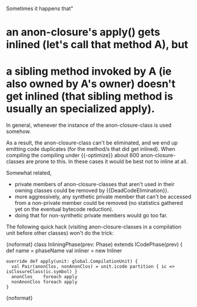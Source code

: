 
Sometimes it happens that" 
# an anon-closure's apply() gets inlined (let's call that method A), but
# a sibling method invoked by A (ie also owned by A's owner) doesn't get inlined (that sibling method is usually an specialized apply).
  In general, whenever the instance of the anon-closure-class is used somehow.

As a result, the anon-closure-class can't be eliminated, and we end up emitting code duplicates (for the method/s that did get inlined). When compiling the compiling under {{-optimize}} about 600 anon-closure-classes are prone to this. In these cases it would be best not to inline at all.

Somewhat related,
- private members of anon-closure-classes that aren't used in their owning classes could be removed by {{DeadCodeElimination}}. 
- more aggressively, any synthetic private member that can't be accessed from a non-private member could be removed (no statistics gathered yet on the eventual bytecode reduction).
- doing that for non-synthetic private members would go too far.


The following quick hack (visiting anon-closure-classes in a compilation unit before other classes) won't do the trick:

{noformat}
  class InliningPhase(prev: Phase) extends ICodePhase(prev) {
    def name = phaseName
    val inliner = new Inliner

    override def apply(unit: global.CompilationUnit) {
      val Pair(anonClos, nonAnonClos) = unit.icode partition { ic => isClosureClass(ic.symbol) }
      anonClos    foreach apply
      nonAnonClos foreach apply
    }
{noformat}

